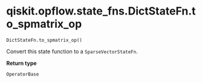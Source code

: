 # qiskit.opflow\.state\_fns.DictStateFn.to\_spmatrix\_op

`DictStateFn.to_spmatrix_op()`

Convert this state function to a `SparseVectorStateFn`.

**Return type**

`OperatorBase`
